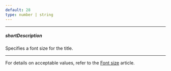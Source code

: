 ```yaml
---
default: 28
type: number | string
---
```

---
##### shortDescription
Specifies a font size for the title.

---
For details on acceptable values, refer to the <a href="http://www.w3.org/TR/CSS21/fonts.html#propdef-font-size">Font size</a> article.